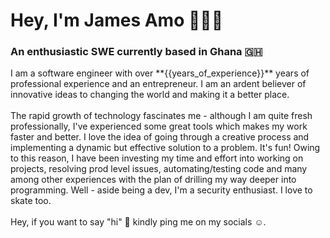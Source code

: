 <h1>Hey, I'm James Amo 👋🇬🇭</h1>
<h3>An enthusiastic SWE currently based in Ghana 🇬🇭</h3>
<p>
I am a software engineer with over **{{years_of_experience}}** years of professional experience and an entrepreneur. I am an ardent believer of innovative ideas to changing the world and making it a better place.
<br><br>
The rapid growth of technology fascinates me - although I am quite fresh professionally, I've experienced some great tools which makes my work faster and better. I love the idea of going through a creative process and implementing a dynamic but effective solution to a problem. It's fun! Owing to this reason, I have been investing my time and effort into working on projects, resolving prod level issues, automating/testing code and many among other experiences with the plan of drilling my way deeper into programming. Well - aside being a dev, I'm a security enthusiast. I love to skate too.
<br><br>
Hey, if you want to say "hi" 👋 kindly ping me on my socials ☺️.
</p>
